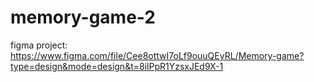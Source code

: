 # memory-game-2

figma project: https://www.figma.com/file/Cee8ottwI7oLf9ouuQEyRL/Memory-game?type=design&mode=design&t=8ilPpR1YzsxJEd9X-1
